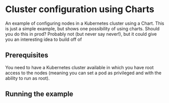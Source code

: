 # Cluster configuration using Charts
An example of configuring nodes in a Kubernetes cluster using a Chart. This is
just a simple example, but shows one possibility of using charts. Should you do
this in prod? Probably not (but never say never!), but it could give you an
interesting idea to build off of

## Prerequisites
You need to have a Kubernetes cluster available in which you have root access to
the nodes (meaning you can set a pod as privileged and with the ability to run
as root).

## Running the example
<!-- TODO: Make it change a DNS config and send a signal to the process to restart -->
